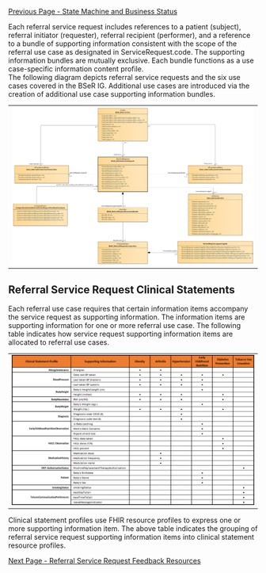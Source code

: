 [Previous Page - State Machine and Business Status](StateMachineandBusinessStatus.html)

Each referral service request includes references to a patient (subject), referral initiator (requester), referral recipient (performer), and a reference to a bundle of supporting information consistent with the scope of the referral use case as designated in ServiceRequest.code. The supporting information bundles are mutually exclusive. Each bundle functions as a use case-specific information content profile.  
The following diagram depicts referral service requests and the six use cases covered in the BSeR IG. Additional use cases are introduced via the creation of additional use case supporting information bundles. 

<center><table><tr><td><img src="Referral Service Request.png" style="width:100%;"/></td></tr></table></center>

## Referral Service Request Clinical Statements

Each referral use case requires that certain information items accompany the service request as supporting information. The information items are supporting information for one or more referral use case. The following table indicates how service request supporting information items are allocated to referral use cases.

<center>
	<table><tr><td><img src="Referral Request Clinical Statements.png" style="width:100%;"/></td></tr></table>
	</center>
	
Clinical statement profiles use FHIR resource profiles to express one or more supporting information item. The above table indicates the grouping of referral service request supporting information items into clinical statement resource profiles.

[Next Page - Referral Service Request Feedback Resources](ReferralServiceRequestFeedbackResources.html)